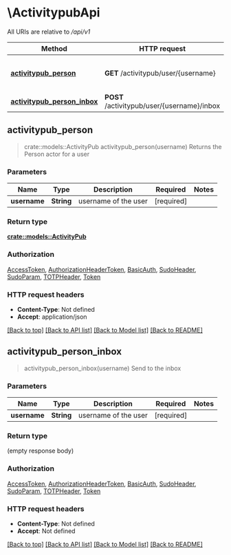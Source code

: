 # \ActivitypubApi

All URIs are relative to */api/v1*

Method | HTTP request | Description
------------- | ------------- | -------------
[**activitypub_person**](ActivitypubApi.md#activitypub_person) | **GET** /activitypub/user/{username} | Returns the Person actor for a user
[**activitypub_person_inbox**](ActivitypubApi.md#activitypub_person_inbox) | **POST** /activitypub/user/{username}/inbox | Send to the inbox



## activitypub_person

> crate::models::ActivityPub activitypub_person(username)
Returns the Person actor for a user

### Parameters


Name | Type | Description  | Required | Notes
------------- | ------------- | ------------- | ------------- | -------------
**username** | **String** | username of the user | [required] |

### Return type

[**crate::models::ActivityPub**](ActivityPub.md)

### Authorization

[AccessToken](../README.md#AccessToken), [AuthorizationHeaderToken](../README.md#AuthorizationHeaderToken), [BasicAuth](../README.md#BasicAuth), [SudoHeader](../README.md#SudoHeader), [SudoParam](../README.md#SudoParam), [TOTPHeader](../README.md#TOTPHeader), [Token](../README.md#Token)

### HTTP request headers

- **Content-Type**: Not defined
- **Accept**: application/json

[[Back to top]](#) [[Back to API list]](../README.md#documentation-for-api-endpoints) [[Back to Model list]](../README.md#documentation-for-models) [[Back to README]](../README.md)


## activitypub_person_inbox

> activitypub_person_inbox(username)
Send to the inbox

### Parameters


Name | Type | Description  | Required | Notes
------------- | ------------- | ------------- | ------------- | -------------
**username** | **String** | username of the user | [required] |

### Return type

 (empty response body)

### Authorization

[AccessToken](../README.md#AccessToken), [AuthorizationHeaderToken](../README.md#AuthorizationHeaderToken), [BasicAuth](../README.md#BasicAuth), [SudoHeader](../README.md#SudoHeader), [SudoParam](../README.md#SudoParam), [TOTPHeader](../README.md#TOTPHeader), [Token](../README.md#Token)

### HTTP request headers

- **Content-Type**: Not defined
- **Accept**: Not defined

[[Back to top]](#) [[Back to API list]](../README.md#documentation-for-api-endpoints) [[Back to Model list]](../README.md#documentation-for-models) [[Back to README]](../README.md)

